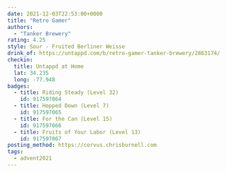 ```yaml
---
date: 2021-12-03T22:53:00+0000
title: "Retro Gamer"
authors:
  - "Tanker Brewery"
rating: 4.25
style: Sour - Fruited Berliner Weisse
drink_of: https://untappd.com/b/retro-gamer-tanker-brewery/2863174/
checkin:
  title: Untappd at Home
  lat: 34.235
  long: -77.948
badges:
  - title: Riding Steady (Level 32)
    id: 917597064
  - title: Hopped Down (Level 7)
    id: 917597065
  - title: For the Can (Level 15)
    id: 917597066
  - title: Fruits of Your Labor (Level 13)
    id: 917597067
posting_method: https://corvus.chrisburnell.com
tags:
  - advent2021
---
```

